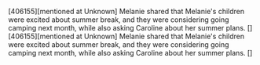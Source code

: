 [406155][mentioned at Unknown] Melanie shared that Melanie's children were excited about summer break, and they were considering going camping next month, while also asking Caroline about her summer plans. []
[406155][mentioned at Unknown] Melanie shared that Melanie's children were excited about summer break, and they were considering going camping next month, while also asking Caroline about her summer plans. []
